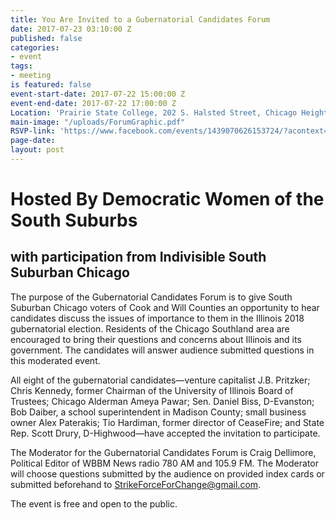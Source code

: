 ```yaml
---
title: You Are Invited to a Gubernatorial Candidates Forum
date: 2017-07-23 03:10:00 Z
published: false
categories:
- event
tags:
- meeting
is featured: false
event-start-date: 2017-07-22 15:00:00 Z
event-end-date: 2017-07-22 17:00:00 Z
Location: 'Prairie State College, 202 S. Halsted Street, Chicago Heights, IL 60411 '
main-image: "/uploads/ForumGraphic.pdf"
RSVP-link: 'https://www.facebook.com/events/1439070626153724/?acontext=%7B%22source%22%3A5%2C%22page_id_source%22%3A144156562311309%2C%22action_history%22%3A[%7B%22surface%22%3A%22page%22%2C%22mechanism%22%3A%22main_list%22%2C%22extra_data%22%3A%22%7B%5C%22page_id%5C%22%3A144156562311309%2C%5C%22tour_id%5C%22%3Anull%7D%22%7D]%2C%22has_source%22%3Atrue%7D '
page-date: 
layout: post
---
```


# Hosted By Democratic Women of the South Suburbs
## with participation from Indivisible South Suburban Chicago

The purpose of the Gubernatorial Candidates Forum is to give South Suburban Chicago voters of Cook and Will Counties an opportunity to hear candidates discuss the issues of importance to them in the Illinois 2018 gubernatorial election. Residents of the Chicago Southland area are encouraged to bring their questions and concerns about Illinois and its government. The candidates will answer audience submitted questions in this moderated event. 

All eight of the gubernatorial candidates—venture capitalist J.B. Pritzker; Chris Kennedy, former Chairman of the University of Illinois Board of Trustees; Chicago Alderman Ameya Pawar; Sen. Daniel Biss, D-Evanston; Bob Daiber, a school superintendent in Madison County; small business owner Alex Paterakis; Tio Hardiman, former director of CeaseFire; and State Rep. Scott Drury, D-Highwood—have accepted the invitation to participate. 

The Moderator for the Gubernatorial Candidates Forum is Craig Dellimore, Political Editor of WBBM News radio 780 AM and 105.9 FM. The Moderator will choose questions submitted by the audience on provided index cards or submitted beforehand to StrikeForceForChange@gmail.com. 

The event is free and open to the public. 